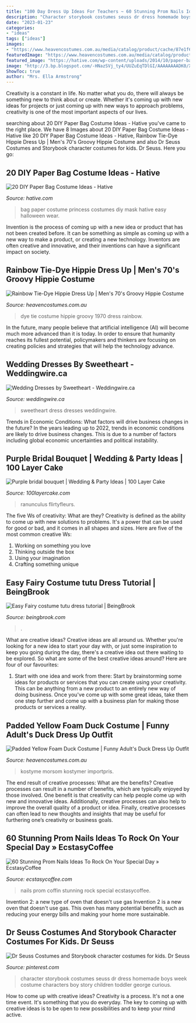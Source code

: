 ```yaml
---
title: "100 Day Dress Up Ideas For Teachers ~ 60 Stunning Prom Nails Ideas To Rock On Your Special Day » Ecstasycoffee"
description: "Character storybook costumes seuss dr dress homemade boys week costume characters boy story children toddler george curious"
date: "2023-01-23"
categories:
- "ideas"
tags: ["ideas"]
images:
- "https://www.heavencostumes.com.au/media/catalog/product/cache/87e1f69bc93e13dd75c69321dae7010a/s/m/smf-43390-adults-funny-yellow-duck-animal-fancy-dress-costume-side-image-2.jpg"
featuredImage: "https://www.heavencostumes.com.au/media/catalog/product/cache/87e1f69bc93e13dd75c69321dae7010a/s/m/smf-43390-adults-funny-yellow-duck-animal-fancy-dress-costume-side-image-2.jpg"
featured_image: "https://hative.com/wp-content/uploads/2014/10/paper-bag-costume-ideas/19-paper-bag-princess.jpg"
image: "http://3.bp.blogspot.com/-HNazSVj_ty4/UUZuEqTDlGI/AAAAAAAADK0/XD6PcTvmJ50/s1600/fairycostume18.jpg"
ShowToc: true
author: "Mrs. Ella Armstrong"
---
```



Creativity is a constant in life. No matter what you do, there will always be something new to think about or create. Whether it's coming up with new ideas for projects or just coming up with new ways to approach problems, creativity is one of the most important aspects of our lives.

	

		
searching about 20 DIY Paper Bag Costume Ideas - Hative you've came to the right place. We have 8 Images about 20 DIY Paper Bag Costume Ideas - Hative like 20 DIY Paper Bag Costume Ideas - Hative, Rainbow Tie-Dye Hippie Dress Up | Men&#039;s 70&#039;s Groovy Hippie Costume and also Dr Seuss Costumes and Storybook character costumes for kids. Dr Seuss. Here you go:
		
    
## 20 DIY Paper Bag Costume Ideas - Hative

<img loading=lazy src="https://hative.com/wp-content/uploads/2014/10/paper-bag-costume-ideas/19-paper-bag-princess.jpg" onerror="this.onerror=null;this.src='https://tse3.mm.bing.net/th?id=OIP.TOSh5LS-WSq5fPjx4NZtuAHaJ4&amp;pid=15.1';" alt="20 DIY Paper Bag Costume Ideas - Hative">

_Source: hative.com_

>bag paper costume princess costumes diy mask hative easy halloween wear. 

	

Invention is the process of coming up with a new idea or product that has not been created before. It can be something as simple as coming up with a new way to make a product, or creating a new technology. Inventors are often creative and innovative, and their inventions can have a significant impact on society.

    
## Rainbow Tie-Dye Hippie Dress Up | Men&#039;s 70&#039;s Groovy Hippie Costume

<img loading=lazy src="https://www.heavencostumes.com.au/media/catalog/product/cache/87e1f69bc93e13dd75c69321dae7010a/s/m/smf-35431-mens-1960s-tie-dye-hippie-fancy-dress-costume-front-image-1500.jpg" onerror="this.onerror=null;this.src='https://tse2.mm.bing.net/th?id=OIP.MjQ1OzshnICjJnPL44nm1wHaJ4&amp;pid=15.1';" alt="Rainbow Tie-Dye Hippie Dress Up | Men&#039;s 70&#039;s Groovy Hippie Costume">

_Source: heavencostumes.com.au_

>dye tie costume hippie groovy 1970 dress rainbow. 

	

In the future, many people believe that artificial intelligence (AI) will become much more advanced than it is today. In order to ensure that humanity reaches its fullest potential, policymakers and thinkers are focusing on creating policies and strategies that will help the technology advance.

    
## Wedding Dresses By Sweetheart - Weddingwire.ca

<img loading=lazy src="https://cdn0.weddingwire.ca/cat/wedding-dress/sweetheart/6191--mfvo35722.jpg" onerror="this.onerror=null;this.src='https://tse3.mm.bing.net/th?id=OIP.C8AOEtBGIdBqy64KC_q0lgHaLH&amp;pid=15.1';" alt="Wedding Dresses by Sweetheart - Weddingwire.ca">

_Source: weddingwire.ca_

>sweetheart dress dresses weddingwire. 

	

Trends in Economic Conditions: What factors will drive business changes in the future?
In the years leading up to 2022, trends in economic conditions are likely to drive business changes. This is due to a number of factors including global economic uncertainties and political instability.

    
## Purple Bridal Bouquet | Wedding &amp; Party Ideas | 100 Layer Cake

<img loading=lazy src="http://100lclive.s3.amazonaws.com/img/ideas/landscape/177709.jpg?a=1592836430.1288" onerror="this.onerror=null;this.src='https://tse1.mm.bing.net/th?id=OIP.2xI_Aano0h-RPry23yjWcAHaJ4&amp;pid=15.1';" alt="Purple bridal bouquet | Wedding &amp; Party Ideas | 100 Layer Cake">

_Source: 100layercake.com_

>ranunculus flirtyfleurs. 

	

The five Ws of creativity: What are they?
Creativity is defined as the ability to come up with new solutions to problems. It's a power that can be used for good or bad, and it comes in all shapes and sizes. Here are five of the most common creative Ws: 
1. Working on something you love 
2. Thinking outside the box 
3. Using your imagination 
4. Crafting something unique 

    
## Easy Fairy Costume tutu Dress Tutorial | BeingBrook

<img loading=lazy src="http://3.bp.blogspot.com/-HNazSVj_ty4/UUZuEqTDlGI/AAAAAAAADK0/XD6PcTvmJ50/s1600/fairycostume18.jpg" onerror="this.onerror=null;this.src='https://tse1.mm.bing.net/th?id=OIP.Fm80A1K-ScFY2vYC--vSsgHaLI&amp;pid=15.1';" alt="Easy Fairy costume tutu dress tutorial | BeingBrook">

_Source: beingbrook.com_

>. 

	

What are creative ideas?
Creative ideas are all around us. Whether you're looking for a new idea to start your day with, or just some inspiration to keep you going during the day, there's a creative idea out there waiting to be explored. So what are some of the best creative ideas around? Here are four of our favourites: 
1. Start with one idea and work from there: Start by brainstorming some ideas for products or services that you can create using your creativity. This can be anything from a new product to an entirely new way of doing business. Once you've come up with some great ideas, take them one step further and come up with a business plan for making those products or services a reality. 


    
## Padded Yellow Foam Duck Costume | Funny Adult&#039;s Duck Dress Up Outfit

<img loading=lazy src="https://www.heavencostumes.com.au/media/catalog/product/cache/87e1f69bc93e13dd75c69321dae7010a/s/m/smf-43390-adults-funny-yellow-duck-animal-fancy-dress-costume-side-image-2.jpg" onerror="this.onerror=null;this.src='https://tse2.mm.bing.net/th?id=OIP.2Wfcoo0t6aZbYcnZNbyR2QHaJ4&amp;pid=15.1';" alt="Padded Yellow Foam Duck Costume | Funny Adult&#039;s Duck Dress Up Outfit">

_Source: heavencostumes.com.au_

>kostyme morsom kostymer importpris. 

	

The end result of creative processes: What are the benefits?
Creative processes can result in a number of benefits, which are typically enjoyed by those involved. One benefit is that creativity can help people come up with new and innovative ideas. Additionally, creative processes can also help to improve the overall quality of a product or idea. Finally, creative processes can often lead to new thoughts and insights that may be useful for furthering one’s creativity or business goals.

    
## 60 Stunning Prom Nails Ideas To Rock On Your Special Day » EcstasyCoffee

<img loading=lazy src="https://i2.wp.com/www.ecstasycoffee.com/wp-content/uploads/2016/08/coffin-prom-nails.jpg" onerror="this.onerror=null;this.src='https://tse3.mm.bing.net/th?id=OIP.lyoLI2HMKvG_hlHhjGAVDwHaHa&amp;pid=15.1';" alt="60 Stunning Prom Nails Ideas To Rock On Your Special Day » EcstasyCoffee">

_Source: ecstasycoffee.com_

>nails prom coffin stunning rock special ecstasycoffee. 

	

Invention 2: a new type of oven that doesn't use gas
Invention 2 is a new oven that doesn't use gas. This oven has many potential benefits, such as reducing your energy bills and making your home more sustainable.

    
## Dr Seuss Costumes And Storybook Character Costumes For Kids. Dr Seuss

<img loading=lazy src="https://i.pinimg.com/736x/39/c2/ed/39c2ed33d44a6e09bde796a358ab473e.jpg" onerror="this.onerror=null;this.src='https://tse2.mm.bing.net/th?id=OIP.mXDbLI_P6hlKnIw-kcIqxQHaNK&amp;pid=15.1';" alt="Dr Seuss Costumes and Storybook character costumes for kids. Dr Seuss">

_Source: pinterest.com_

>character storybook costumes seuss dr dress homemade boys week costume characters boy story children toddler george curious. 

	

How to come up with creative ideas?
Creativity is a process. It's not a one time event. It's something that you do everyday. The key to coming up with creative ideas is to be open to new possibilities and to keep your mind active.


